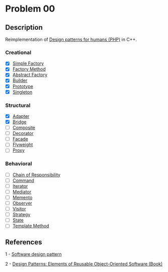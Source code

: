 # Problem 00

## Description

Reimplementation  of [Design patterns for humans (PHP)](https://github.com/kamranahmedse/design-patterns-for-humans) in C++.

### Creational

- [x] [Simple Factory](creational/simple_factory.cpp)
- [x] [Factory Method](creational/factory_method.cpp)
- [x] [Abstract Factory](creational/abstract_factory.cpp)
- [x] [Builder](creational/builder.cpp)
- [x] [Prototype](creational/prototype.cpp)
- [x] [Singleton](creational/singleton.cpp)

### Structural

- [x] [Adapter](structural/adapter.cpp)
- [x] [Bridge](structural/bridge.cpp)
- [ ] [Composite](structural/composite.cpp)
- [ ] [Decorator](structural/decorator.cpp)
- [ ] [Facade](structural/facade.cpp)
- [ ] [Flyweight](structural/flyweight.cpp)
- [ ] [Proxy](structural/proxy.cpp)

### Behavioral

- [ ] [Chain of Responsibility](behavioral/chain.cpp)
- [ ] [Command](behavioral/command.cpp)
- [ ] [Iterator](behavioral/iterator.cpp)
- [ ] [Mediator](behavioral/mediator.cpp)
- [ ] [Memento](behavioral/memento.cpp)
- [ ] [Observer](behavioral/observer.cpp)
- [ ] [Visitor](behavioral/visitor.cpp)
- [ ] [Strategy](behavioral/strategy.cpp)
- [ ] [State](behavioral/state.cpp)
- [ ] [Template Method](behavioral/template.cpp)

## References

1 -  [Software design pattern](https://en.wikipedia.org/wiki/Software_design_pattern)

2 - [Design Patterns: Elements of Reusable Object-Oriented Software (Book)](https://www.amazon.com/Design-Patterns-Object-Oriented-Addison-Wesley-Professional-ebook/dp/B000SEIBB8)

